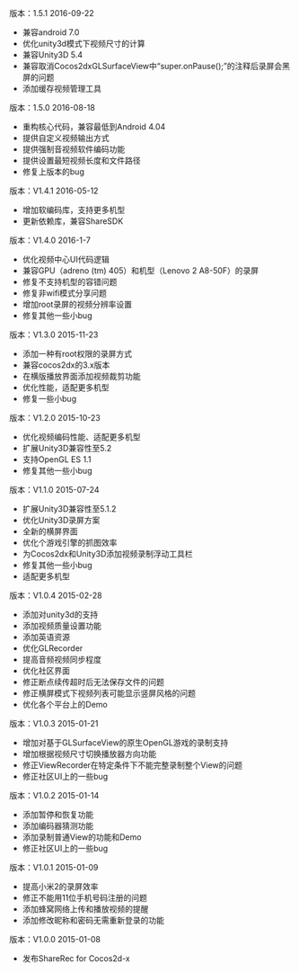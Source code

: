 版本：1.5.1 2016-09-22
- 兼容android 7.0
- 优化unity3d模式下视频尺寸的计算
- 兼容Unity3D 5.4
- 兼容取消Cocos2dxGLSurfaceView中“super.onPause();”的注释后录屏会黑屏的问题
- 添加缓存视频管理工具

版本：1.5.0 2016-08-18
- 重构核心代码，兼容最低到Android 4.04
- 提供自定义视频输出方式
- 提供强制音视频软件编码功能
- 提供设置最短视频长度和文件路径
- 修复上版本的bug

版本：V1.4.1 2016-05-12
- 增加软编码库，支持更多机型
- 更新依赖库，兼容ShareSDK

版本：V1.4.0 2016-1-7
- 优化视频中心UI代码逻辑
- 兼容GPU（adreno (tm) 405）和机型（Lenovo 2 A8-50F）的录屏
- 修复不支持机型的容错问题
- 修复非wifi模式分享问题
- 增加root录屏的视频分辨率设置
- 修复其他一些小bug

版本：V1.3.0 2015-11-23
- 添加一种有root权限的录屏方式
- 兼容cocos2dx的3.x版本
- 在横版播放界面添加视频裁剪功能
- 优化性能，适配更多机型
- 修复一些小bug

版本：V1.2.0 2015-10-23
- 优化视频编码性能、适配更多机型
- 扩展Unity3D兼容性至5.2
- 支持OpenGL ES 1.1
- 修复其他一些小bug

版本：V1.1.0 2015-07-24
- 扩展Unity3D兼容性至5.1.2
- 优化Unity3D录屏方案
- 全新的横屏界面
- 优化个游戏引擎的抓图效率
- 为Cocos2dx和Unity3D添加视频录制浮动工具栏
- 修复其他一些小bug
- 适配更多机型

版本：V1.0.4 2015-02-28
- 添加对unity3d的支持
- 添加视频质量设置功能
- 添加英语资源
- 优化GLRecorder
- 提高音频视频同步程度
- 优化社区界面
- 修正断点续传超时后无法保存文件的问题
- 修正横屏模式下视频列表可能显示竖屏风格的问题
- 优化各个平台上的Demo

版本：V1.0.3 2015-01-21
- 增加对基于GLSurfaceView的原生OpenGL游戏的录制支持
- 增加根据视频尺寸切换播放器方向功能
- 修正ViewRecorder在特定条件下不能完整录制整个View的问题
- 修正社区UI上的一些bug

版本：V1.0.2 2015-01-14
- 添加暂停和恢复功能
- 添加编码器猜测功能
- 添加录制普通View的功能和Demo
- 修正社区UI上的一些bug

版本：V1.0.1 2015-01-09
- 提高小米2的录屏效率
- 修正不能用11位手机号码注册的问题
- 添加蜂窝网络上传和播放视频的提醒
- 添加修改昵称和密码无需重新登录的功能

版本：V1.0.0 2015-01-08
- 发布ShareRec for Cocos2d-x
